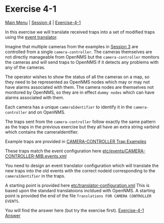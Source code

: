 # Exercise 4-1 

[Main Menu](../README.md) | [Session 4](../session4/README.md) | [Exercise-4-1](../session4/Exercise-4-1.md)

In this exercise we will translate received traps into a set of modified traps using the [event translator](https://docs.opennms.com/horizon/33/operation/deep-dive/events/event-translator.html).

Imagine that multiple cameras from the examples in [Session 3](../session3/README.md) are controlled from a single `camera-controller`. 
The cameras themselves are not directly manageable from OpenNMS but the `camera-controller` monitors the cameras and will send traps to OpenNMS if it detects any problems with any of the cameras.

The operator wishes to show the status of all the cameras on a map, so they need to be represented as OpenNMS nodes which may or may not have alarms associated with them.
The camera nodes are themselves not monitored by OpenNMS, so they are in effect `dummy nodes` which can have alarms associated with them. 

Each camera has a unique `cameraIdentifier` to identify it in the `camera-controller` and on OpenNMS.

The traps sent from the `camera-controller` follow exactly the same pattern as the traps in the previous exercise but they all have an extra string varbind which contains the cameraIdentifier.

Example traps are provided in [CAMERA-CONTROLLER Trap Examples](../session4/TrapExamplesCAMERA-CONTROLLER.md)

These traps match the event configuration here [etc/events/CAMERA-CONTROLLER-MIB.events.xml](../session4/minimal-minion-activemq/container-fs/horizon/opt/opennms-overlay/etc/events/CAMERA-CONTROLLER-MIB.events.xml) 

You need to design an event translator configuration which will translate the new traps into the old events with the correct nodeid corresponding to the `cameraIdentifier` in the traps.

A starting point is provided here [etc/translator-configuration.xml](../session4/minimal-minion-activemq/container-fs/horizon/opt/opennms-overlay/etc/translator-configuration.xml) 
This is based upon the standard translatoions incldued with OpenNMS. 
A starting point is provided the end of the file `Translations FOR CAMERA CONTROLLER EVENTS`.

You will find the answer here (but try the exercise first).
[Exercise-4-1 Answer](../session4/Exercise4-1-answer.md)
